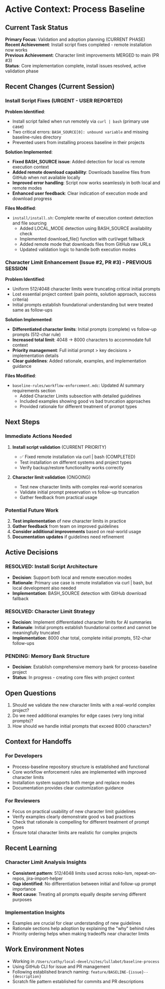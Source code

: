 # Active Context: Process Baseline

## Current Task Status

**Primary Focus**: Validation and adoption planning (CURRENT PHASE)  
**Recent Achievement**: Install script fixes completed - remote installation now works  
**Previous Achievement**: Character limit improvements MERGED to main (PR #3)  
**Status**: Core implementation complete, install issues resolved, active validation phase

## Recent Changes (Current Session)

### Install Script Fixes (URGENT - USER REPORTED)

**Problem Identified**:
- Install script failed when run remotely via `curl | bash` (primary use case)
- Two critical errors: `BASH_SOURCE[0]: unbound variable` and missing baseline-rules directory
- Prevented users from installing process baseline in their projects

**Solution Implemented**:
- **Fixed BASH_SOURCE issue**: Added detection for local vs remote execution context
- **Added remote download capability**: Downloads baseline files from GitHub when not available locally  
- **Improved error handling**: Script now works seamlessly in both local and remote modes
- **Enhanced user feedback**: Clear indication of execution mode and download progress

**Files Modified**:
- `install/install.sh`: Complete rewrite of execution context detection and file sourcing
  - Added LOCAL_MODE detection using BASH_SOURCE availability check
  - Implemented download_file() function with curl/wget fallback
  - Added remote mode that downloads files from GitHub raw URLs
  - Updated validation logic to handle both execution modes

### Character Limit Enhancement (Issue #2, PR #3) - PREVIOUS SESSION

**Problem Identified**: 
- Uniform 512/4048 character limits were truncating critical initial prompts
- Lost essential project context (pain points, solution approach, success criteria)
- Initial prompts establish foundational understanding but were treated same as follow-ups

**Solution Implemented**:
- **Differentiated character limits**: Initial prompts (complete) vs follow-up prompts (512-char rule)
- **Increased total limit**: 4048 → 8000 characters to accommodate full context
- **Priority management**: Full initial prompt > key decisions > implementation details
- **Clear guidelines**: Added rationale, examples, and implementation guidance

**Files Modified**:
- `baseline-rules/workflow-enforcement.mdc`: Updated AI summary requirements section
  - Added Character Limits subsection with detailed guidelines
  - Included examples showing good vs bad truncation approaches
  - Provided rationale for different treatment of prompt types

## Next Steps

### Immediate Actions Needed
1. **Install script validation** (CURRENT PRIORITY)
   - ✅ Fixed remote installation via curl | bash (COMPLETED)
   - Test installation on different systems and project types
   - Verify backup/restore functionality works correctly
   
2. **Character limit validation** (ONGOING)
   - Test new character limits with complex real-world scenarios
   - Validate initial prompt preservation vs follow-up truncation
   - Gather feedback from practical usage

### Potential Future Work
2. **Test implementation** of new character limits in practice
3. **Gather feedback** from team on improved guidelines
4. **Consider additional improvements** based on real-world usage
5. **Documentation updates** if guidelines need refinement

## Active Decisions

### RESOLVED: Install Script Architecture  
- **Decision**: Support both local and remote execution modes
- **Rationale**: Primary use case is remote installation via curl | bash, but local development also needed
- **Implementation**: BASH_SOURCE detection with GitHub download fallback

### RESOLVED: Character Limit Strategy
- **Decision**: Implement differentiated character limits for AI summaries
- **Rationale**: Initial prompts establish foundational context and cannot be meaningfully truncated
- **Implementation**: 8000 char total, complete initial prompts, 512-char follow-ups

### PENDING: Memory Bank Structure
- **Decision**: Establish comprehensive memory bank for process-baseline project
- **Status**: In progress - creating core files with project context

## Open Questions

1. Should we validate the new character limits with a real-world complex project?
2. Do we need additional examples for edge cases (very long initial prompts)?
3. How should we handle initial prompts that exceed 8000 characters?

## Context for Handoffs

### For Developers
- Process-baseline repository structure is established and functional
- Core workflow enforcement rules are implemented with improved character limits
- Installation system supports both merge and replace modes
- Documentation provides clear customization guidance

### For Reviewers
- Focus on practical usability of new character limit guidelines
- Verify examples clearly demonstrate good vs bad practices
- Check that rationale is compelling for different treatment of prompt types
- Ensure total character limits are realistic for complex projects

## Recent Learning

### Character Limit Analysis Insights
- **Consistent pattern**: 512/4048 limits used across noko-lsm, repeat-on-repos, jira-import-helper
- **Gap identified**: No differentiation between initial and follow-up prompt importance
- **Root cause**: Treating all prompts equally despite serving different purposes

### Implementation Insights
- Examples are crucial for clear understanding of new guidelines
- Rationale sections help adoption by explaining the "why" behind rules
- Priority ordering helps when making tradeoffs near character limits

## Work Environment Notes

- Working in `/Users/cathy/local-devel/sites/lullabot/baseline-process`
- Using GitHub CLI for issue and PR management
- Following established branch naming: `feature/BASELINE-{issue}--{description}`
- Scratch file pattern established for commits and PR descriptions 